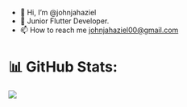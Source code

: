 - 👋 Hi, I’m @johnjahaziel
- 👀 Junior Flutter Developer.
- 📫 How to reach me johnjahaziel00@gmail.com

# 📊 GitHub Stats:
![](https://nirzak-streak-stats.vercel.app/?user=johnjahaziel&theme=dark&hide_border=false)<br/>

<!---
johnjahaziel/johnjahaziel is a ✨ special ✨ repository because its `README.md` (this file) appears on your GitHub profile.
You can click the Preview link to take a look at your changes.
--->
